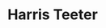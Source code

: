 ---
title: "Harris Teeter"
url: /concord/harris-teeter-george-west-liles-parkway-northwest/
shop: Supermarkt
---
